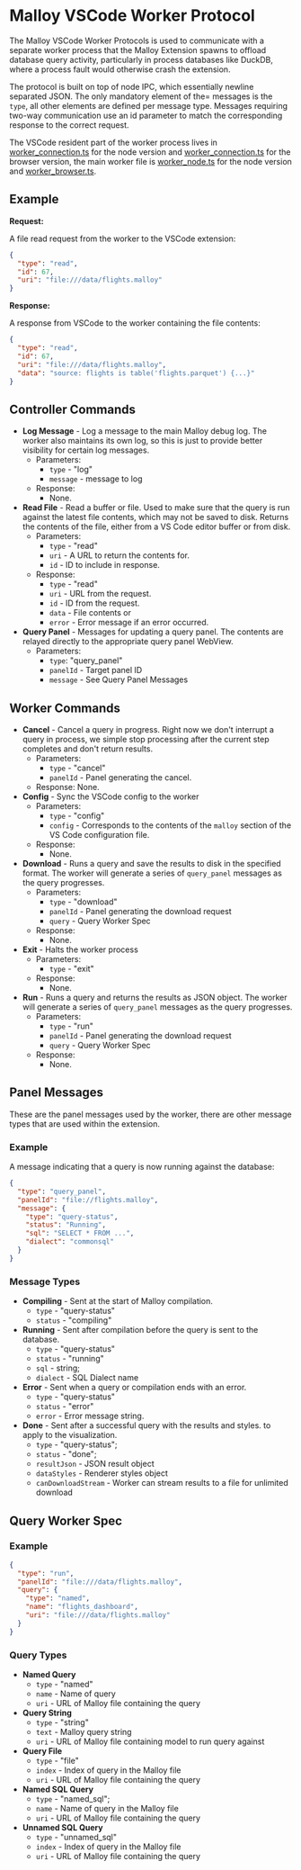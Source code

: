 # Malloy VSCode Worker Protocol

The Malloy VSCode Worker Protocols is used to communicate with a separate
worker process that the Malloy Extension spawns to offload database query
activity, particularly in process databases like DuckDB, where a process
fault would otherwise crash the extension.

The protocol is built on top of node IPC, which essentially newline separated
JSON. The only mandatory element of the= messages is the `type`, all other
elements are defined per message type. Messages requiring two-way communication
use an id parameter to match the corresponding response to the correct request.

The VSCode resident part of the worker process lives in
[worker_connection.ts](../../blob/master/src/worker/node/worker_connection.ts)
for the node version and
[worker_connection.ts](../../blob/master/src/worker/browser/worker_connection.ts)
for the browser version, the main worker file is
[worker_node.ts](../../blob/master/src/worker/node/worker_node.ts)
for the node version and
[worker_browser.ts](../../blob/master/src/worker/browser/worker_browser.ts).

## Example

**Request:**

A file read request from the worker to the VSCode extension:

```json
{
  "type": "read",
  "id": 67,
  "uri": "file:///data/flights.malloy"
}
```

**Response:**

A response from VSCode to the worker containing the file contents:

```json
{
  "type": "read",
  "id": 67,
  "uri": "file:///data/flights.malloy",
  "data": "source: flights is table('flights.parquet') {...}"
}
```

## Controller Commands

- **Log Message** - Log a message to the main Malloy debug log. The worker also
  maintains its own log, so this is just to provide better visibility for
  certain log messages.
  - Parameters:
    - `type` - "log"
    - `message` - message to log
  - Response:
    - None.
- **Read File** - Read a buffer or file. Used to make sure that the query is run
  against the latest file contents, which may not be saved to disk. Returns
  the contents of the file, either from a VS Code editor buffer or from disk.
  - Parameters:
    - `type` - "read"
    - `uri` - A URL to return the contents for.
    - `id` - ID to include in response.
  - Response:
    - `type` - "read"
    - `uri` - URL from the request.
    - `id` - ID from the request.
    - `data` - File contents or
    - `error` - Error message if an error occurred.
- **Query Panel** - Messages for updating a query panel. The contents
  are relayed directly to the appropriate query panel WebView.
  - Parameters:
    - `type`: "query_panel"
    - `panelId` - Target panel ID
    - `message` - See Query Panel Messages

## Worker Commands

- **Cancel** - Cancel a query in progress. Right now we don't interrupt
  a query in process, we simple stop processing after the current step completes
  and don't return results.
  - Parameters:
    - `type` - "cancel"
    - `panelId` - Panel generating the cancel.
  - Response:
    None.
- **Config** - Sync the VSCode config to the worker
  - Parameters:
    - `type` - "config"
    - `config` - Corresponds to the contents of the `malloy` section of
      the VS Code configuration file.
  - Response:
    - None.
- **Download** - Runs a query and save the results to disk in the specified
  format. The worker will generate a series of `query_panel` messages as the
  query progresses.
  - Parameters:
    - `type` - "download"
    - `panelId` - Panel generating the download request
    - `query` - Query Worker Spec
  - Response:
    - None.
- **Exit** - Halts the worker process
  - Parameters:
    - `type` - "exit"
  - Response:
    - None.
- **Run** - Runs a query and returns the results as JSON object. The worker
  will generate a series of `query_panel` messages as the query progresses.
  - Parameters:
    - `type` - "run"
    - `panelId` - Panel generating the download request
    - `query` - Query Worker Spec
  - Response:
    - None.

## Panel Messages

These are the panel messages used by the worker, there are other message
types that are used within the extension.

### Example

A message indicating that a query is now running against the database:

```json
{
  "type": "query_panel",
  "panelId": "file://flights.malloy",
  "message": {
    "type": "query-status",
    "status": "Running",
    "sql": "SELECT * FROM ...",
    "dialect": "commonsql"
  }
}
```

### Message Types

- **Compiling** - Sent at the start of Malloy compilation.
  - `type` - "query-status"
  - `status` - "compiling"
- **Running** - Sent after compilation before the query is sent to the
  database.
  - `type` - "query-status"
  - `status` - "running"
  - `sql` - string;
  - `dialect` - SQL Dialect name
- **Error** - Sent when a query or compilation ends with an error.
  - `type` - "query-status"
  - `status` - "error"
  - `error` - Error message string.
- **Done** - Sent after a successful query with the results and styles.
  to apply to the visualization.
  - `type` - "query-status";
  - `status` - "done";
  - `resultJson` - JSON result object
  - `dataStyles` - Renderer styles object
  - `canDownloadStream` - Worker can stream results to a file for unlimited
    download

## Query Worker Spec

### Example

```json
{
  "type": "run",
  "panelId": "file:///data/flights.malloy",
  "query": {
    "type": "named",
    "name": "flights_dashboard",
    "uri": "file:///data/flights.malloy"
  }
}
```

### Query Types

- **Named Query**
  - `type` - "named"
  - `name` - Name of query
  - `uri` - URL of Malloy file containing the query
- **Query String**
  - `type` - "string"
  - `text` - Malloy query string
  - `uri` - URL of Malloy file containing model to run query against
- **Query File**
  - `type` - "file"
  - `index` - Index of query in the Malloy file
  - `uri` - URL of Malloy file containing the query
- **Named SQL Query**
  - `type` - "named_sql";
  - `name` - Name of query in the Malloy file
  - `uri` - URL of Malloy file containing the query
- **Unnamed SQL Query**
  - `type` - "unnamed_sql"
  - `index` - Index of query in the Malloy file
  - `uri` - URL of Malloy file containing the query

```

```
